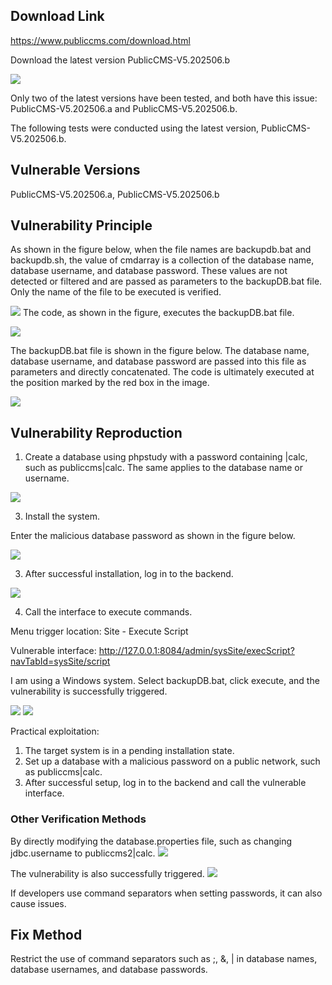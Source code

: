 ## Download Link
https://www.publiccms.com/download.html

Download the latest version PublicCMS-V5.202506.b

![](./img/1.png)

Only two of the latest versions have been tested, and both have this issue: PublicCMS-V5.202506.a and PublicCMS-V5.202506.b.

The following tests were conducted using the latest version, PublicCMS-V5.202506.b.


## Vulnerable Versions
PublicCMS-V5.202506.a, PublicCMS-V5.202506.b

## Vulnerability Principle

As shown in the figure below, when the file names are backupdb.bat and backupdb.sh, the value of cmdarray is a collection of the database name, database username, and database password. These values are not detected or filtered and are passed as parameters to the backupDB.bat file. Only the name of the file to be executed is verified.

![](./img/8.png)
The code, as shown in the figure, executes the backupDB.bat file.

![](./img/6.png)


The backupDB.bat file is shown in the figure below. The database name, database username, and database password are passed into this file as parameters and directly concatenated. The code is ultimately executed at the position marked by the red box in the image.

![](./img/7.png)


## Vulnerability Reproduction


1. Create a database using phpstudy with a password containing |calc, such as publiccms|calc. The same applies to the database name or username.

![](./img/3.png)

3. Install the system.

Enter the malicious database password as shown in the figure below.

![](./img/2.png)


3. After successful installation, log in to the backend.

![](./img/4.png)


4. Call the interface to execute commands.

Menu trigger location: Site - Execute Script

Vulnerable interface: http://127.0.0.1:8084/admin/sysSite/execScript?navTabId=sysSite/script

I am using a Windows system. Select backupDB.bat, click execute, and the vulnerability is successfully triggered.

![](./img/5.png)
![](./img/10.png)

Practical exploitation:
1. The target system is in a pending installation state.
2. Set up a database with a malicious password on a public network, such as publiccms|calc.
3. After successful setup, log in to the backend and call the vulnerable interface.


### Other Verification Methods

By directly modifying the database.properties file, such as changing jdbc.username to publiccms2|calc.
![](./img/9.png)

The vulnerability is also successfully triggered.
![](./img/5.png)

If developers use command separators when setting passwords, it can also cause issues.

## Fix Method
Restrict the use of command separators such as ;, &, | in database names, database usernames, and database passwords.
